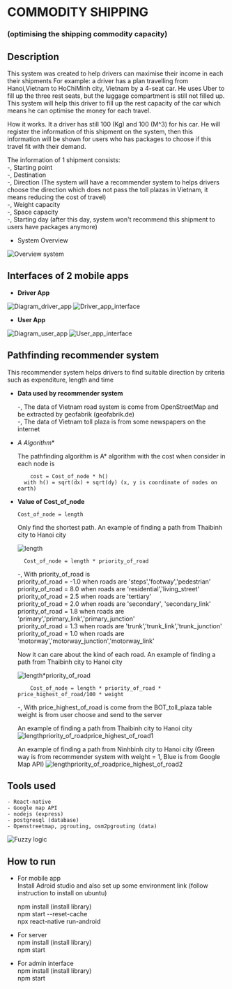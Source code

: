 # COMMODITY SHIPPING
### (optimising the shipping commodity capacity)


## Description
This system was created to help drivers can maximise their income in each their shipments
For example: a driver has a plan travelling from Hanoi,Vietnam to HoChiMinh city, Vietnam by a 4-seat car. He uses Uber to fill up the three rest seats, but the luggage compartment is still not filled up. This system will help this driver to fill up the rest capacity of the car which means he can optimise the money for each travel.

How it works. It a driver has still 100 (Kg) and 100 (M^3) for his car. He will register the information of this shipment on the system, then this information will be shown for users who has packages to choose if this travel fit with their demand.

The information of 1 shipment consists: <br/>
    -, Starting point <br/>
    -, Destination <br/>
    -, Direction (The system will have a recommender system to helps drivers choose the direction which does not pass the toll plazas in Vietnam, it means reducing the cost of travel) <br/>
    -, Weight capacity <br/>
    -, Space capacity <br/>
    -, Starting day (after this day, system won't recommend this shipment to users have packages anymore) <br/>

- System Overview

![Overview system](https://gitlab.com/dangha997/commodity_carrier/uploads/22c41974673a5da80ca7221034b84825/image.png)

## Interfaces of 2 mobile apps

- **Driver App**

![Diagram_driver_app](https://gitlab.com/dangha997/commodity_carrier/uploads/105b6366c18e22c8a02606e7db473c2e/image.png)
![Driver_app_interface](https://gitlab.com/dangha997/commodity_carrier/uploads/515356d0c5fdc57faf3ec47e81718da5/Driver_app_interface.png)

- **User App**

![Diagram_user_app](https://gitlab.com/dangha997/commodity_carrier/uploads/960683afd02c1d5837dabeb856dee854/image.png)
![User_app_interface](https://gitlab.com/dangha997/commodity_carrier/uploads/331a9d9c734e3c9d65e8942a2e889702/image.png)


## Pathfinding recommender system  
This recommender system helps drivers to find suitable direction by criteria such as expenditure, length and time

- **Data used by recommender system** <br/>

  -, The data of Vietnam road system is come from OpenStreetMap and be extracted by geofabrik (geofabrik.de)<br/>
  -, The data of Vietnam toll plaza is from some newspapers on the internet <br/>

- **A* Algorithm** <br/>

  The pathfinding algorithm is A* algorithm with the cost when consider in each node is <br/>

          cost = Cost_of_node * h()
        with h() = sqrt(dx) + sqrt(dy) (x, y is coordinate of nodes on earth)

- **Value of Cost_of_node** <br/>

      Cost_of_node = length

  Only find the shortest path. An example of finding a path from Thaibinh city to Hanoi city <br/>

  ![length](https://gitlab.com/dangha997/commodity_carrier/uploads/78cde2d617c5967b31c44c7b0ba30b6d/image.png)

        Cost_of_node = length * priority_of_road

  -, With priority_of_road is <br/>
    priority_of_road = -1.0 when roads are 'steps','footway','pedestrian' <br/>
    priority_of_road = 8.0 when roads are 'residential','living_street' <br/> 
    priority_of_road = 2.5 when roads are 'tertiary' <br/>
    priority_of_road = 2.0 when roads are 'secondary', 'secondary_link' <br/>
    priority_of_road = 1.8 when roads are 'primary','primary_link','primary_junction' <br/>
    priority_of_road = 1.3 when roads are 'trunk','trunk_link','trunk_junction' <br/>
    priority_of_road = 1.0 when roads are 'motorway','motorway_junction','motorway_link' <br/>


  Now it can care about the kind of each road. An example of finding a path from Thaibinh city to Hanoi city <br/>

  ![length*priority_of_road](https://gitlab.com/dangha997/commodity_carrier/uploads/53023afa0069a1fa20951c09f50a554c/image.png)

          Cost_of_node = length * priority_of_road * price_highest_of_road/100 * weight

  -, With price_highest_of_road is come from the BOT_toll_plaza table
        weight is from user choose and send to the server

  An example of finding a path from Thaibinh city to Hanoi city
  ![length*priority_of_road*price_highest_of_road1](https://gitlab.com/dangha997/commodity_carrier/uploads/ad81581ea87f5ede8cc50f56c44b6bcd/image.png)

  An example of finding a path from Ninhbinh city to Hanoi city (Green way is from recommender system with weight = 1, Blue is from Google Map API)
  ![length*priority_of_road*price_highest_of_road2](https://gitlab.com/dangha997/commodity_carrier/uploads/3d18090cdb7bee4d3a5d71e0541a017c/image.png)

## Tools used
    - React-native
    - Google map API
    - nodejs (express)
    - postgresql (database)
    - Openstreetmap, pgrouting, osm2pgrouting (data)

![Fuzzy logic](https://gitlab.com/dangha997/commodity_carrier/uploads/a39b0165c3e26a998d9bff9b273b485c/image.png)

## How to run

  - For mobile app <br/>
    Install Adroid studio and also set up some environment link (follow instruction to install on ubuntu)

    npm install (install library) <br/>
    npm start --reset-cache <br/>
    npx react-native run-android <br/>

  - For server <br/>
    npm install (install library) <br/>
    npm start

  - For admin interface  <br/>
    npm install (install library) <br/>
    npm start <br/>
